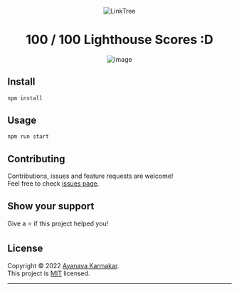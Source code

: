 <div align="center">

![LinkTree](https://socialify.git.ci/AyanavaKarmakar/LinkTree/image?description=1&font=Inter&language=1&pattern=Circuit%20Board&theme=Dark)

# 100 / 100 Lighthouse Scores :D

![image](https://user-images.githubusercontent.com/89210438/203784918-d5bc90b2-6a07-4432-b16a-0dd1f70d3ed3.png)

</div>

## Install

```sh
npm install
```

## Usage

```sh
npm run start
```

## Contributing

Contributions, issues and feature requests are welcome!<br />Feel free to check [issues page](https://github.com/AyanavaKarmakar/LinkTree/issues).

## Show your support

Give a ⭐️ if this project helped you!

## License

Copyright © 2022 [Ayanava Karmakar](https://github.com/AyanavaKarmakar).<br />
This project is [MIT](https://github.com/AyanavaKarmakar/LinkTree/blob/master/LICENSE) licensed.

---
